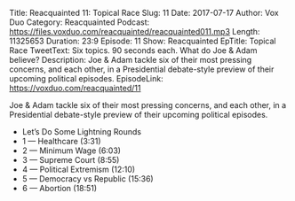 Title: Reacquainted 11: Topical Race
Slug: 11
Date: 2017-07-17
Author: Vox Duo
Category: Reacquainted
Podcast: https://files.voxduo.com/reacquainted/reacquainted011.mp3
Length: 11325653
Duration: 23:9
Episode: 11
Show: Reacquainted
EpTitle: Topical Race
TweetText: Six topics. 90 seconds each. What do Joe & Adam believe?
Description: Joe & Adam tackle six of their most pressing concerns, and each other, in a Presidential debate-style preview of their upcoming political episodes.
EpisodeLink: https://voxduo.com/reacquainted/11

Joe & Adam tackle six of their most pressing concerns, and each other, in a Presidential debate-style preview of their upcoming political episodes.









- Let’s Do Some Lightning Rounds
- 1 — Healthcare (3:31)
- 2 — Minimum Wage (6:03)
- 3 — Supreme Court (8:55)
- 4 — Political Extremism (12:10)
- 5 — Democracy vs Republic (15:36)
- 6 — Abortion (18:51)

